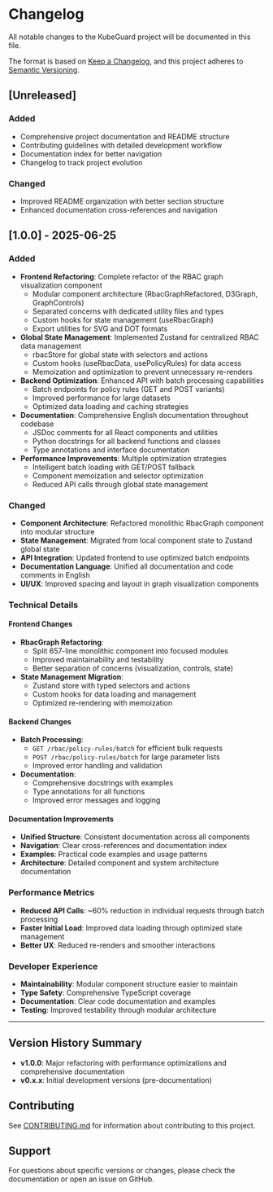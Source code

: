 # Changelog

All notable changes to the KubeGuard project will be documented in this file.

The format is based on [Keep a Changelog](https://keepachangelog.com/en/1.0.0/),
and this project adheres to [Semantic Versioning](https://semver.org/spec/v2.0.0.html).

## [Unreleased]

### Added
- Comprehensive project documentation and README structure
- Contributing guidelines with detailed development workflow
- Documentation index for better navigation
- Changelog to track project evolution

### Changed
- Improved README organization with better section structure
- Enhanced documentation cross-references and navigation

## [1.0.0] - 2025-06-25

### Added
- **Frontend Refactoring**: Complete refactor of the RBAC graph visualization component
  - Modular component architecture (RbacGraphRefactored, D3Graph, GraphControls)
  - Separated concerns with dedicated utility files and types
  - Custom hooks for state management (useRbacGraph)
  - Export utilities for SVG and DOT formats
- **Global State Management**: Implemented Zustand for centralized RBAC data management
  - rbacStore for global state with selectors and actions
  - Custom hooks (useRbacData, usePolicyRules) for data access
  - Memoization and optimization to prevent unnecessary re-renders
- **Backend Optimization**: Enhanced API with batch processing capabilities
  - Batch endpoints for policy rules (GET and POST variants)
  - Improved performance for large datasets
  - Optimized data loading and caching strategies
- **Documentation**: Comprehensive English documentation throughout codebase
  - JSDoc comments for all React components and utilities
  - Python docstrings for all backend functions and classes
  - Type annotations and interface documentation
- **Performance Improvements**: Multiple optimization strategies
  - Intelligent batch loading with GET/POST fallback
  - Component memoization and selector optimization
  - Reduced API calls through global state management

### Changed
- **Component Architecture**: Refactored monolithic RbacGraph component into modular structure
- **State Management**: Migrated from local component state to Zustand global state
- **API Integration**: Updated frontend to use optimized batch endpoints
- **Documentation Language**: Unified all documentation and code comments in English
- **UI/UX**: Improved spacing and layout in graph visualization components

### Technical Details

#### Frontend Changes
- **RbacGraph Refactoring**:
  - Split 657-line monolithic component into focused modules
  - Improved maintainability and testability
  - Better separation of concerns (visualization, controls, state)
- **State Management Migration**:
  - Zustand store with typed selectors and actions
  - Custom hooks for data loading and management
  - Optimized re-rendering with memoization

#### Backend Changes
- **Batch Processing**:
  - `GET /rbac/policy-rules/batch` for efficient bulk requests
  - `POST /rbac/policy-rules/batch` for large parameter lists
  - Improved error handling and validation
- **Documentation**:
  - Comprehensive docstrings with examples
  - Type annotations for all functions
  - Improved error messages and logging

#### Documentation Improvements
- **Unified Structure**: Consistent documentation across all components
- **Navigation**: Clear cross-references and documentation index
- **Examples**: Practical code examples and usage patterns
- **Architecture**: Detailed component and system architecture documentation

### Performance Metrics
- **Reduced API Calls**: ~60% reduction in individual requests through batch processing
- **Faster Initial Load**: Improved data loading through optimized state management
- **Better UX**: Reduced re-renders and smoother interactions

### Developer Experience
- **Maintainability**: Modular component structure easier to maintain
- **Type Safety**: Comprehensive TypeScript coverage
- **Documentation**: Clear code documentation and examples
- **Testing**: Improved testability through modular architecture

---

## Version History Summary

- **v1.0.0**: Major refactoring with performance optimizations and comprehensive documentation
- **v0.x.x**: Initial development versions (pre-documentation)

## Contributing

See [CONTRIBUTING.md](./CONTRIBUTING.md) for information about contributing to this project.

## Support

For questions about specific versions or changes, please check the documentation or open an issue on GitHub.
